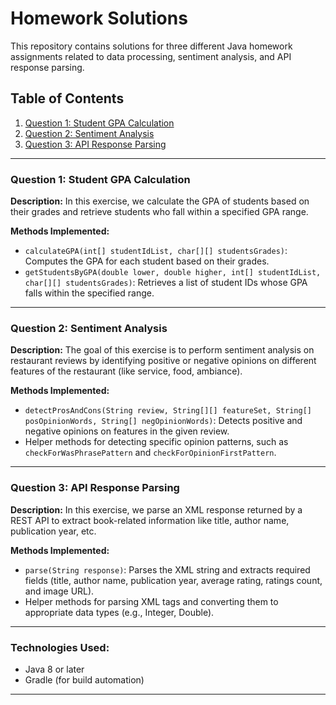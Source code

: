 # Homework Solutions

This repository contains solutions for three different Java homework assignments related to data processing, sentiment analysis, and API response parsing.

## Table of Contents
1. [Question 1: Student GPA Calculation](#question-1-student-gpa-calculation)
2. [Question 2: Sentiment Analysis](#question-2-sentiment-analysis)
3. [Question 3: API Response Parsing](#question-3-api-response-parsing)

---

### Question 1: Student GPA Calculation

**Description:**
In this exercise, we calculate the GPA of students based on their grades and retrieve students who fall within a specified GPA range.

**Methods Implemented:**
- `calculateGPA(int[] studentIdList, char[][] studentsGrades)`: Computes the GPA for each student based on their grades.
- `getStudentsByGPA(double lower, double higher, int[] studentIdList, char[][] studentsGrades)`: Retrieves a list of student IDs whose GPA falls within the specified range.

---

### Question 2: Sentiment Analysis

**Description:**
The goal of this exercise is to perform sentiment analysis on restaurant reviews by identifying positive or negative opinions on different features of the restaurant (like service, food, ambiance).

**Methods Implemented:**
- `detectProsAndCons(String review, String[][] featureSet, String[] posOpinionWords, String[] negOpinionWords)`: Detects positive and negative opinions on features in the given review.
- Helper methods for detecting specific opinion patterns, such as `checkForWasPhrasePattern` and `checkForOpinionFirstPattern`.

---

### Question 3: API Response Parsing

**Description:**
In this exercise, we parse an XML response returned by a REST API to extract book-related information like title, author name, publication year, etc.

**Methods Implemented:**
- `parse(String response)`: Parses the XML string and extracts required fields (title, author name, publication year, average rating, ratings count, and image URL).
- Helper methods for parsing XML tags and converting them to appropriate data types (e.g., Integer, Double).

---

### Technologies Used:
- Java 8 or later
- Gradle (for build automation)

---

